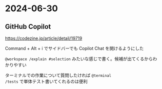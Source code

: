 # 2024-06-30
## GitHub Copilot
https://codezine.jp/article/detail/19719

Command + Alt + i でサイドバーでも Copilot Chat を開けるようにした

`@workspace /explain #selection` みたいな感じで書く。候補が出てくるからわかりやすい

ターミナルでの作業について質問したければ `@terminal`  
`/tests` で単体テスト書いてくれるのは便利

